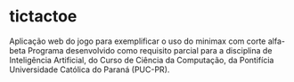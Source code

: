 # tictactoe
Aplicação web do jogo para exemplificar o uso do minimax com corte alfa-beta
Programa desenvolvido como requisito parcial para a disciplina de Inteligência Artificial, do Curso de Ciência da Computação, da Pontifícia Universidade Católica do Paraná (PUC-PR).
